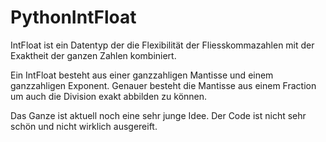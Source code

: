 # PythonIntFloat
IntFloat ist ein Datentyp der die Flexibilität der Fliesskommazahlen mit der Exaktheit der ganzen Zahlen kombiniert.

Ein IntFloat besteht aus einer ganzzahligen Mantisse und einem ganzzahligen Exponent. Genauer besteht die Mantisse aus einem Fraction um auch die Division exakt abbilden zu können.

Das Ganze ist aktuell noch eine sehr junge Idee. Der Code ist nicht sehr schön und nicht wirklich ausgereift.
